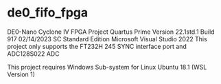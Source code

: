 # de0_fifo_fpga
DE0-Nano Cyclone IV FPGA Project
Quartus Prime Version 22.1std.1 Build 917 02/14/2023 SC Standard Edition
Microsoft Visual Studio 2022
This project only supports the FT232H 245 SYNC interface port and ADC128S022 ADC

This project requires Windows Sub-system for Linux Ubuntu 18.1 (WSL Version 1)

